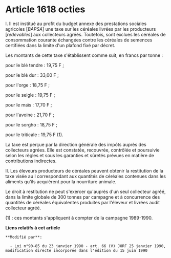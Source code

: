 # Article 1618 octies

I. Il est institué au profit du budget annexe des prestations sociales agricoles [*BAPSA*] une taxe sur les céréales livrées
par les producteurs [*redevables*] aux collecteurs agréés. Toutefois, sont exclues les céréales de consommation courante
échangées contre les céréales de semences certifiées dans la limite d'un plafond fixé par décret.

Les montants de cette taxe s'établissent comme suit, en francs par tonne :

pour le blé tendre : 19,75 F ;

pour le blé dur : 33,00 F ;

pour l'orge : 18,75 F ;

pour le seigle : 19,75 F ;

pour le maïs : 17,70 F ;

pour l'avoine : 21,70 F ;

pour le sorgho : 18,75 F ;

pour le triticale : 19,75 F (1).

La taxe est perçue par la direction générale des impôts auprès des collecteurs agrées. Elle est constatée, recouvrée,
contrôlée et poursuivie selon les règles et sous les garanties et sûretés prévues en matière de contributions indirectes.

II. Les éleveurs producteurs de céréales peuvent obtenir la restitution de la taxe visée au I correspondant aux quantités de
céréales contenues dans les aliments qu'ils acquièrent pour la nourriture animale.

Le droit à restitution ne peut s'exercer qu'auprès d'un seul collecteur agréé, dans la limite globale de 300 tonnes par
campagne et à concurrence des quantités de céréales équivalentes produites par l'éleveur et livrées audit collecteur agréé.

(1) : ces montants s'appliquent à compter de la campagne 1989-1990.

**Liens relatifs à cet article**

	**Modifié par**:

	  - Loi n°90-85 du 23 janvier 1990 - art. 66 (V) JORF 25 janvier 1990, modification directe incorporée dans l'édition du 15 juin 1990
